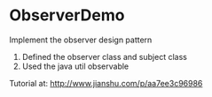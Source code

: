 # ObserverDemo
Implement the observer design pattern

1. Defined the observer class and subject class
2. Used the java util observable 


Tutorial at: http://www.jianshu.com/p/aa7ee3c96986
